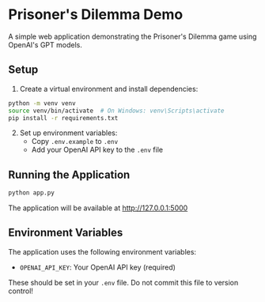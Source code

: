 # Prisoner's Dilemma Demo

A simple web application demonstrating the Prisoner's Dilemma game using OpenAI's GPT models.

## Setup

1. Create a virtual environment and install dependencies:
```bash
python -m venv venv
source venv/bin/activate  # On Windows: venv\Scripts\activate
pip install -r requirements.txt
```

2. Set up environment variables:
   - Copy `.env.example` to `.env`
   - Add your OpenAI API key to the `.env` file

## Running the Application

```bash
python app.py
```

The application will be available at http://127.0.0.1:5000

## Environment Variables

The application uses the following environment variables:

- `OPENAI_API_KEY`: Your OpenAI API key (required)

These should be set in your `.env` file. Do not commit this file to version control! 